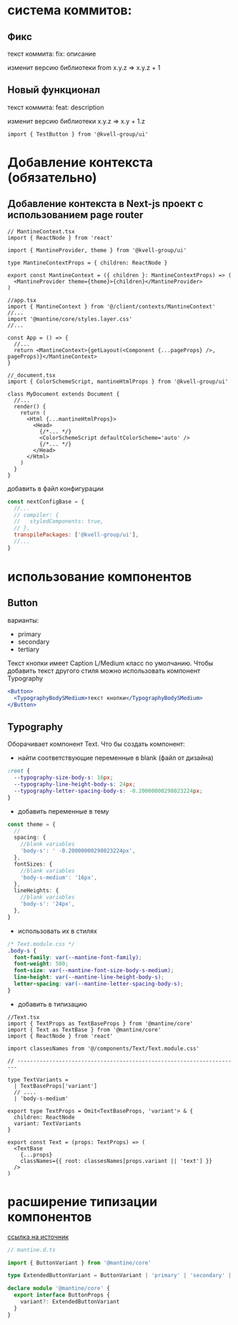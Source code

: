 ﻿# система коммитов:

## Фикс

текст коммита: fix: описание

изменит версию библиотеки from x.y.z => x.y.z + 1

## Новый функционал

текст коммита: feat: description

изменит версию библиотеки x.y.z => x.y + 1.z

```tsx
import { TestButton } from '@kvell-group/ui'
```

# Добавление контекста (обязательно)

## Добавление контекста в Next-js проект c использованием page router

```tsx
// MantineContext.tsx
import { ReactNode } from 'react'

import { MantineProvider, theme } from '@kvell-group/ui'

type MantineContextProps = { children: ReactNode }

export const MantineContext = ({ children }: MantineContextProps) => (
  <MantineProvider theme={theme}>{children}</MantineProvider>
)
```

```tsx
//app.tsx
import { MantineContext } from '@/client/contexts/MantineContext'
//...
import '@mantine/core/styles.layer.css'
//...

const App = () => {
  //...
  return <MantineContext>{getLayout(<Component {...pageProps} />, pageProps)}</MantineContext>
}
```

```tsx
//_document.tsx
import { ColorSchemeScript, mantineHtmlProps } from '@kvell-group/ui'

class MyDocument extends Document {
  //...
  render() {
    return (
      <Html {...mantineHtmlProps}>
        <Head>
          {/*... */}
          <ColorSchemeScript defaultColorScheme='auto' />
          {/*... */}
        </Head>
      </Html>
    )
  }
}
```

добавить в файл конфигурации

```js
const nextConfigBase = {
  //...
  // compiler: {
  //   styledComponents: true,
  // },
  transpilePackages: ['@kvell-group/ui'],
  //...
}
```

# использование компонентов

## Button

варианты:

- primary
- secondary
- tertiary

Текст кнопки имеет Caption L/Medium класс по умолчанию. Чтобы добавить текст другого стиля можно использовать компонент Typography

```jsx
<Button>
  <TypographyBodySMedium>текст кнопки</TypographyBodySMedium>
</Button>
```

## Typography

Оборачивает компонент Text. Что бы создать компонент:

- найти соответствующие переменные в blank (файл от дизайна)

```css
:root {
  --typography-size-body-s: 16px;
  --typography-line-height-body-s: 24px;
  --typography-letter-spacing-body-s: -0.20000000298023224px;
}
```

- добавить переменные в тему

```ts
const theme = {
  //
  spacing: {
    //blank variables
    'body-s': ' -0.20000000298023224px',
  },
  fontSizes: {
    //blank variables
    'body-s-medium': '16px',
  },
  lineHeights: {
    //blank variables
    'body-s': '24px',
  },
}
```

- использовать их в стилях

```css
/* Text.module.css */
.body-s {
  font-family: var(--mantine-font-family);
  font-weight: 500;
  font-size: var(--mantine-font-size-body-s-medium);
  line-height: var(--mantine-line-height-body-s);
  letter-spacing: var(--mantine-letter-spacing-body-s);
}
```

- добавить в типизацию

```tsx
//Text.tsx
import { TextProps as TextBaseProps } from '@mantine/core'
import { Text as TextBase } from '@mantine/core'
import { ReactNode } from 'react'

import classesNames from '@/components/Text/Text.module.css'

// ----------------------------------------------------------------------

type TextVariants =
  | TextBaseProps['variant']
  // ....
  | 'body-s-medium'

export type TextProps = Omit<TextBaseProps, 'variant'> & {
  children: ReactNode
  variant: TextVariants
}

export const Text = (props: TextProps) => (
  <TextBase
    {...props}
    classNames={{ root: classesNames[props.variant || 'text'] }}
  />
)
```

# расширение типизации компонентов

[ссылка на источник](https://mantine.dev/styles/variants-sizes/#custom-variants-types)

```ts
// mantine.d.ts

import { ButtonVariant } from '@mantine/core'

type ExtendedButtonVariant = ButtonVariant | 'primary' | 'secondary' | 'tertiary'

declare module '@mantine/core' {
  export interface ButtonProps {
    variant?: ExtendedButtonVariant
  }
}
```
